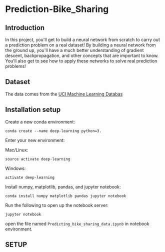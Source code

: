 # Prediction-Bike_Sharing
## Introduction
In this project, you'll get to build a neural network from scratch to carry out a prediction problem on a real dataset! By building a neural network from the ground up, you'll have a much better understanding of gradient descent, backpropagation, and other concepts that are important to know. You'll also get to see how to apply these networks to solve real prediction problems!

## Dataset
 The data comes from the [UCI Machine Learning Databas](https://archive.ics.uci.edu/ml/datasets/Bike+Sharing+Dataset)
 
## Installation setup
<p>Create a new conda environment:</p>

<pre><code>conda create --name deep-learning python=3.
</code></pre>


Enter your new environment:
<p>Mac/Linux:</p>
<pre><code>source activate deep-learning
</code></pre>
<p>Windows:</p>
<pre><code>activate deep-learning
</code></pre>

<p>Install numpy, matplotlib, pandas, and jupyter notebook:</p>
<pre><code>conda install numpy matplotlib pandas jupyter notebook
</code></pre>


<p>Run the following to open up the notebook server:</p>

<pre><code>jupyter notebook
</code></pre>

open the file named `Predicting_bike_sharing_data.ipynb` in notebook environment.



## SETUP

